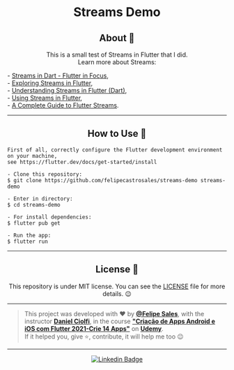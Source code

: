 <h1 align="center">Streams Demo</h1>

<h2 align="center">About 📖</h2>
   
<p align="center">
   This is a small test of Streams in Flutter that I did.<br>
   Learn more about Streams:<br>
</p>
   - <a href="https://www.youtube.com/watch?v=nQBpOIHE4eE">Streams in Dart - Flutter in Focus</a>,<br>
   - <a href="https://medium.com/flutterpub/exploring-streams-in-flutter-4732e5524dd8">Exploring Streams in Flutter</a>,<br>
   - <a href="https://medium.com/flutter-community/understanding-streams-in-flutter-dart-827340437da6">Understanding Streams in Flutter (Dart)</a>,<br>
   - <a href="https://medium.com/@ayushpguptaapg/using-streams-in-flutter-62fed41662e4">Using Streams in Flutter</a>,<br>
   - <a href="https://www.filledstacks.com/post/a-complete-guide-to-flutter-streams/">A Complete Guide to Flutter Streams</a>.<br>

---

<h2 align="center">How to Use 🤔</h2>

   ```
   First of all, correctly configure the Flutter development environment on your machine,
   see https://flutter.dev/docs/get-started/install
   
   - Clone this repository:
   $ git clone https://github.com/felipecastrosales/streams-demo streams-demo

   - Enter in directory:
   $ cd streams-demo

   - For install dependencies:
   $ flutter pub get

   - Run the app: 
   $ flutter run
   ```

---

<h2 align="center">License 📝</h2>

<p align="center">
   This repository is under MIT license. You can see the <a href="https://github.com/felipecastrosales/streams-demo/blob/master/LICENSE">LICENSE</a> file for more details. 😉
</p>

   ---

   >This project was developed with ❤️ by **[@Felipe Sales](https://www.linkedin.com/in/felipecastrosales/)**, with the instructor **[Daniel Ciolfi](https://linkedin.com/in/danielciolfi)**, in the course  **["Criação de Apps Android e iOS com Flutter 2021-Crie 14 Apps"](https://www.udemy.com/course/curso-completo-flutter-app-android-ios/?referralCode=1355952A966260D40D18)** on **[Udemy](https://www.udemy.com/)**.<br>
   If it helped you, give ⭐, contribute, it will help me too 😉

---

   <div align="center">

   [![Linkedin Badge](https://img.shields.io/badge/-Felipe%20Sales-292929?style=flat-square&logo=Linkedin&logoColor=white&link=https://www.linkedin.com/in/felipecastrosales/)](https://www.linkedin.com/in/felipecastrosales/)

   </div>
